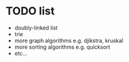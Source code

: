 # TODO list

- doubly-linked list
- trie
- more graph algorithms e.g. djikstra, kruskal
- more sorting algorithms e.g. quicksort
- etc...